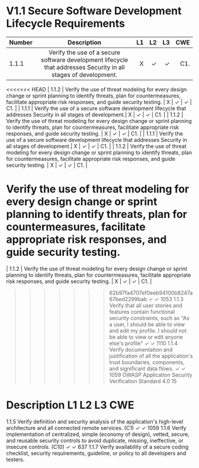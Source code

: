 
# V1.1 Secure Software Development Lifecycle Requirements


| Number       | Description     | L1    		| L2         | L3 		   | CWE		|
| :------------- | :----------: | -----------: | -----------:|-----------:| -----------:|
|  1.1.1 | Verify the use of a secure software development lifecycle that addresses Security in all stages of development.| X	 | ✓   | ✓   | C1. |
<<<<<<< HEAD
|  1.1.2 | Verify the use of threat modeling for every design change or sprint planning to identify threats, plan for countermeasures, facilitate appropriate risk responses, and guide security testing. | X	 | ✓   | ✓   | C1. |
|  1.1.1 | Verify the use of a secure software development lifecycle that addresses Security in all stages of development.| X	 | ✓   | ✓   | C1. |
|  1.1.2 | Verify the use of threat modeling for every design change or sprint planning to identify threats, plan for countermeasures, facilitate appropriate risk responses, and guide security testing. | X	 | ✓   | ✓   | C1. |
|  1.1.1 | Verify the use of a secure software development lifecycle that addresses Security in all stages of development.| X	 | ✓   | ✓   | C1. |
|  1.1.2 | Verify the use of threat modeling for every design change or sprint planning to identify threats, plan for countermeasures, facilitate appropriate risk responses, and guide security testing. | X	 | ✓   | ✓   | C1. |


Verify the use of threat modeling for every design change or sprint planning to
identify threats, plan for countermeasures, facilitate appropriate risk responses,
and guide security testing.
=======
|  1.1.2 | Verify the use of threat modeling for every design change or sprint planning to
identify threats, plan for countermeasures, facilitate appropriate risk responses,
and guide security testing. | X	 | ✓   | ✓   | C1. |




 
>>>>>>> 62b97fa4707ef0eeb94100b8247a67bed2299bab
✓ ✓ 1053
1.1.3 Verify that all user stories and features contain functional security constraints,
such as "As a user, I should be able to view and edit my profile. I should not be
able to view or edit anyone else's profile"
✓ ✓ 1110
1.1.4 Verify documentation and justification of all the application's trust boundaries,
components, and significant data flows.
✓ ✓ 1059
OWASP Application Security Verification Standard 4.0 15
# Description L1 L2 L3 CWE
1.1.5 Verify definition and security analysis of the application's high-level architecture
and all connected remote services. (C1)
✓ ✓ 1059
1.1.6 Verify implementation of centralized, simple (economy of design), vetted, secure,
and reusable security controls to avoid duplicate, missing, ineffective, or insecure
controls. (C10)
✓ ✓ 637
1.1.7 Verify availability of a secure coding checklist, security requirements, guideline, or
policy to all developers and testers.
